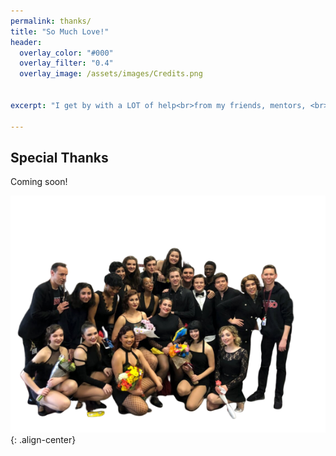 ```yaml
---
permalink: thanks/
title: "So Much Love!"
header:
  overlay_color: "#000"
  overlay_filter: "0.4"
  overlay_image: /assets/images/Credits.png
  
    
excerpt: "I get by with a LOT of help<br>from my friends, mentors, <br>and family!"

---
```

## Special Thanks
Coming  soon!

![Seniors2020](/assets/images/Ballard-Lozano-nobackground.png){: .align-center}
